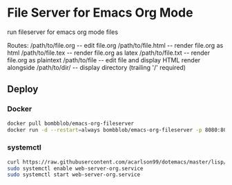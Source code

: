 # File Server for Emacs Org Mode

run fileserver for emacs org mode files

Routes:
/path/to/file.org -- edit file.org
/path/to/file.html -- render file.org as html
/path/to/file.tex -- render file.org as latex
/path/to/file.txt -- render file.org as plaintext
/path/to/file -- edit file and display HTML render alongside
/path/to/dir/ -- display directory (trailing '/' required)

## Deploy

### Docker

```sh
docker pull bombblob/emacs-org-fileserver
docker run -d --restart=always bombblob/emacs-org-fileserver -p 8080:8080
```

### systemctl

```sh
curl https://raw.githubusercontent.com/acarlson99/dotemacs/master/lisp/web-server-org/web-server-org-setup.sh | sudo bash
sudo systemctl enable web-server-org.service
sudo systemctl start web-server-org.service
```
